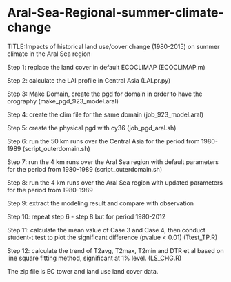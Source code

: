 # Aral-Sea-Regional-summer-climate-change
TITLE:Impacts of historical land use/cover change (1980-2015) on summer climate in the Aral Sea region

Step 1: replace the land cover in default ECOCLIMAP  (ECOCLIMAP.m)

Step 2: calculate the LAI profile in Central Asia (LAI.pr.py)

Step 3: Make Domain, create the pgd for domain in order to have the orography (make_pgd_923_model.aral)

Step 4: create the clim file for the same domain (job_923_model.aral)

Step 5: create the physical pgd with cy36 (job_pgd_aral.sh)

Step 6: run the 50 km runs over the Central Asia for the period from 1980-1989 (script_outerdomain.sh)

Step 7: run the 4 km runs over the Aral Sea region with default parameters for the period from  1980-1989 (script_outerdomain.sh)

Step 8: run the 4 km runs over the Aral Sea region with updated parameters for the period from  1980-1989 

Step 9: extract the modeling result and compare with observation

Step 10: repeat step 6 - step 8 but for period 1980-2012

Step 11: calculate the mean value of Case 3 and Case 4, then conduct student-t test to plot the significant difference (pvalue < 0.01) (Ttest_TP.R)

Step 12: calculate the trend of T2avg, T2max, T2min and DTR et al based on line square fitting method, significant at 1% level. (LS_CHG.R)

The zip file is EC tower and land use land cover data.
